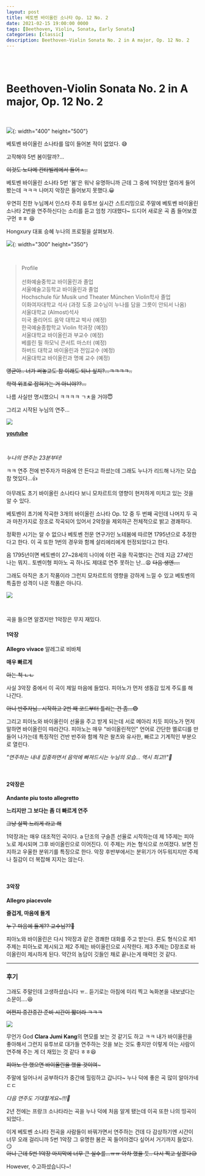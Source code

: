 ```yaml
---
layout: post
title: 베토벤 바이올린 소나타 Op. 12 No. 2
date: 2021-02-15 19:00:00 0000
tags: [Beethoven, Violin, Sonata, Early Sonata]
categories: [classic]
description: Beethoven-Violin Sonata No. 2 in A major, Op. 12 No. 2
---
```


<br><br>

# Beethoven-Violin Sonata No. 2 in A major, Op. 12 No. 2

<br>

![](/images/Classic/Beethoven-01/2021-02-16-23-13-19.png){: width="400" height="500"}

베토벤 바이올린 소나타를 많이 들어본 적이 없었다. :sweat_smile:

고작해야 5번 봄이랄까?...

~~이것도 노다메 칸타빌레에서 들어ㅅ..~~

베토벤 바이올린 소나타 5번 '봄'은 워낙 유명하니까 근데 그 중에 1악장만 열라게 들어봤는데 ㅋㅋㅋ 나머지 악장은 들어보지 못했다.:grinning:

우연히 친한 누님께서 인스타 주최 유투브 실시간 스트리밍으로 주말에 베토벤 바이올린 소나타 2번을 연주하신다는 소리를 듣고 엄청 기대했다~ 드디어 새로운 곡 좀 들어보겠구먼 ㅎㅎ :laughing:

Hongxury 대표 승혜 누나의 프로필을 살펴보자.

![](/images/Classic/Beethoven-01/hong.PNG){: width="300" height="350"}

<br>

> Profile<br><br>
> 선화예술중학교 바이올린과 졸업<br>
> 서울예술고등학교 바이올린과 졸업<br>
> Hochschule für Musik und Theater München Violin학사 졸업<br>
> 이화여자대학교 석사 (과정 도중 교수님이 누나를 담을 그릇이 안되서 나옴)<br>
> 서울대학교 (Almost)석사<br>
> 미국 줄리어드 음악 대학교 박사 (예정)<br>
> 한국예술종합학교 Violin 학과장 (예정)<br>
> 서울대학교 바이올린과 부교수 (예정)<br>
> 베를린 필 하모닉 콘서트 마스터 (예정)<br>
> 하버드 대학교 바이올린과 전임교수 (예정)<br>
> 서울대학교 바이올린과 명예 교수 (예정)<br>

~~영균아.. 너가 써놓고도 참 이래도 되나 싶지?...ㅋㅋㅋㅋ..~~

~~학력 위조로 잡혀가는 거 아니야??...~~

나름 사실만 명시했으니 ㅋㅋㅋㅋ ㄱㅊ을 거야:innocent:

그리고 시작된 누님의 연주...

![](/images/Classic/Beethoven-01/2021-02-16-23-21-55.png)

**[youtube](https://www.youtube.com/watch?v=Wv9Ti50nnMI)**

<br>

_누나의 연주는 23분부터!_

ㅋㅋ 연주 전에 반주자가 마음에 안 든다고 하셨는데 그래도 누나가 리드해 나가는 모습 참 멋있다...:thumbsup:

아무래도 초기 바이올린 소나타다 보니 모차르트의 영향이 현저하게 미치고 있는 것을 알 수 있다.

베토벤이 초기에 작곡한 3개의 바이올린 소나타 Op. 12 중 두 번째 곡인데 나머지 두 곡과 마찬가지로 장조로 작곡되어 있어서 2악장을 제외하곤 전체적으로 밝고 경쾌하다.

정확한 시기는 알 수 없으나 베토벤 전문 연구가인 노테봄에 따르면 1795년으로 추정한다고 한다. 이 곡 또한 1번의 경우와 함께 살리에리에게 헌정되었다고 한다.

음 1795년이면 베토벤이 27~28세의 나이에 이런 곡을 작곡했다는 건데 지금 27세인 나는 뭐지.. 토벤이형 피아노 곡 하나도 제대로 연주 못하는 난...:weary:
~~다음 생엔....~~

그래도 아직은 초기 작품이라 그런지 모차르트의 영향을 강하게 느낄 수 있고 베토벤의 특출한 성격이 나온 작품은 아니다.

![](/images/Classic/Beethoven-01/2021-02-16-23-42-46.png)

<br>

곡을 들으면 알겠지만 1악장은 무지 재밌다.

#### 1악장

**Allegro vivace** 알레그로 비바체

**매우 빠르게**

~~아는 척 ㄴㄴ~~

사실 3악장 중에서 이 곡이 제일 마음에 들었다. 피아노가 먼저 생동감 있게 주도를 해 나간다.

~~아니 반주자님.. 시작하고 2번 째 코드부터 틀리는 건 좀...:fearful:~~

그리고 피아노와 바이올린이 선율을 주고 받게 되는데 서로 메아리 치듯 피아노가 먼저 말하면 바이올린이 따라간다. 피아노는 매우 "바이올린적인" 언어로 간단한 멜로디를 만들어 나가는데 특징적인 건반 반주와 함께 작은 왈츠와 유사한, 빠르고 기계적인 부분으로 열린다.

_"연주하는 내내 집중하면서 음악에 빠져드시는 누님의 모습... 역시 최고!!":clap:_

<br>

#### 2악장은

**Andante piu tosto allegretto**

**느리지만 그 보다는 좀 더 빠르게 연주**

~~그냥 살짝 느리게 라고 해~~

1악장과는 매우 대조적인 곡이다. a 단조의 구슬픈 선율로 시작하는데 제 1주제는 피아노로 제시되며 그후 바이올린으로 이어진다. 이 주제는 카논 형식으로 쓰여졌다. 보면 진지하고 우울한 분위기를 특징으로 한다. 악장 후반부에서는 분위기가 어두워지지만 주제나 질감이 더 복잡해 지지는 않는다.

<br>

#### 3악장

**Allegro piacevole**

**즐겁게, 마음에 들게**

~~누구 마음에 들게?? 교수님??:runner:~~

피아노와 바이올린은 다시 1악장과 같은 경쾌한 대화를 주고 받는다. 론도 형식으로 제1 주제는 피아노로 제시되고 제2 주제는 바이올린으로 시작한다. 제3 주제는 D장조로 바이올린이 제시하게 된다. 약간의 농담이 깃들인 채로 끝나는게 매력인 것 같다.

---

### **후기**

그래도 주말인데 고생하셨습니다 ㅠ..
듣기로는 아침에 미리 찍고 녹화본을 내보냈다는 소문이....:laughing:

~~어쩐지 중간중간 준비 시간이 짧더라 ㅋㅋㅋ~~

![](/images/Classic/Beethoven-01/2021-02-17-12-23-16.png)

무언가 God **Clara Jumi Kang**의 면모를 보는 것 같기도 하고 ㅋㅋ
내가 바이올린을 좋아해서 그런지 유투브로 대가들 연주하는 것을 보는 것도 좋지만
이렇게 아는 사람이 연주해 주는 게 더 재밌는 것 같다 ㅎㅎ:satisfied:

~~피아노 안 했으면 바이올린을 했을 것이여~~~

주말에 일어나서 공부하다가 중간에 힐링하고 갑니다~
누나 덕에 좋은 곡 많이 알아가네 ㄷㄷ

_다음 연주도 기대할게요~!!!:violin:_

2년 전에는 프랑크 소나타라는 곡을 누나 덕에 처음 알게 됐는데
이곡 또한 나의 띵곡이 되었다..

이게 베토벤 소나타 전곡을 사람들이 바꿔가면서 연주하는 건데 다 감상하기엔 시간이 너무 오래 걸리니까
5번 1악장 그 유명한 봄은 꼭 들어야겠다 싶어서 거기까지 들었다. :smirk:<br>
~~아니 근데 5번 1악장 마지막에 너무 큰 실수를...ㅠㅠ 아차 했을 듯.. 다시 찍고 싶겠다:disappointed_relieved:~~

However, 수고하셨습니다~!
